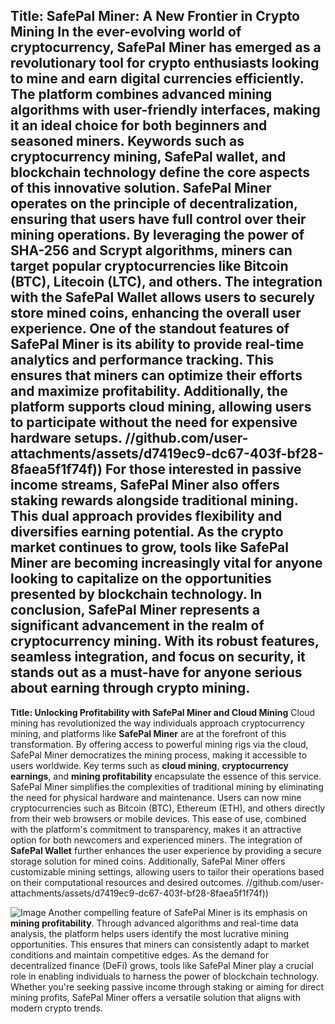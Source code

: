 **Title: SafePal Miner: A New Frontier in Crypto Mining**
In the ever-evolving world of cryptocurrency, **SafePal Miner** has emerged as a revolutionary tool for crypto enthusiasts looking to mine and earn digital currencies efficiently. The platform combines advanced mining algorithms with user-friendly interfaces, making it an ideal choice for both beginners and seasoned miners. Keywords such as **cryptocurrency mining**, **SafePal wallet**, and **blockchain technology** define the core aspects of this innovative solution.
SafePal Miner operates on the principle of decentralization, ensuring that users have full control over their mining operations. By leveraging the power of **SHA-256** and **Scrypt** algorithms, miners can target popular cryptocurrencies like Bitcoin (BTC), Litecoin (LTC), and others. The integration with the **SafePal Wallet** allows users to securely store mined coins, enhancing the overall user experience.
One of the standout features of SafePal Miner is its ability to provide real-time analytics and performance tracking. This ensures that miners can optimize their efforts and maximize profitability. Additionally, the platform supports **cloud mining**, allowing users to participate without the need for expensive hardware setups. 
 //github.com/user-attachments/assets/d7419ec9-dc67-403f-bf28-8faea5f1f74f))
For those interested in passive income streams, SafePal Miner also offers **staking rewards** alongside traditional mining. This dual approach provides flexibility and diversifies earning potential. As the crypto market continues to grow, tools like SafePal Miner are becoming increasingly vital for anyone looking to capitalize on the opportunities presented by blockchain technology.
In conclusion, SafePal Miner represents a significant advancement in the realm of cryptocurrency mining. With its robust features, seamless integration, and focus on security, it stands out as a must-have for anyone serious about earning through crypto mining.
--- 
**Title: Unlocking Profitability with SafePal Miner and Cloud Mining**
Cloud mining has revolutionized the way individuals approach cryptocurrency mining, and platforms like **SafePal Miner** are at the forefront of this transformation. By offering access to powerful mining rigs via the cloud, SafePal Miner democratizes the mining process, making it accessible to users worldwide. Key terms such as **cloud mining**, **cryptocurrency earnings**, and **mining profitability** encapsulate the essence of this service.
SafePal Miner simplifies the complexities of traditional mining by eliminating the need for physical hardware and maintenance. Users can now mine cryptocurrencies such as Bitcoin (BTC), Ethereum (ETH), and others directly from their web browsers or mobile devices. This ease of use, combined with the platform's commitment to transparency, makes it an attractive option for both newcomers and experienced miners.
The integration of **SafePal Wallet** further enhances the user experience by providing a secure storage solution for mined coins. Additionally, SafePal Miner offers customizable mining settings, allowing users to tailor their operations based on their computational resources and desired outcomes. 
 //github.com/user-attachments/assets/d7419ec9-dc67-403f-bf28-8faea5f1f74f))

![Image](https://github.com/user-attachments/assets/d7419ec9-dc67-403f-bf28-8faea5f1f74f)
Another compelling feature of SafePal Miner is its emphasis on **mining profitability**. Through advanced algorithms and real-time data analysis, the platform helps users identify the most lucrative mining opportunities. This ensures that miners can consistently adapt to market conditions and maintain competitive edges.
As the demand for decentralized finance (DeFi) grows, tools like SafePal Miner play a crucial role in enabling individuals to harness the power of blockchain technology. Whether you're seeking passive income through staking or aiming for direct mining profits, SafePal Miner offers a versatile solution that aligns with modern crypto trends.
